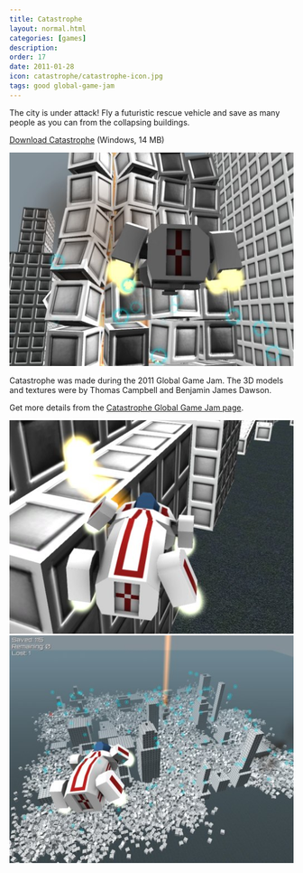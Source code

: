 ```yaml
---
title: Catastrophe
layout: normal.html
categories: [games]
description: 
order: 17
date: 2011-01-28
icon: catastrophe/catastrophe-icon.jpg
tags: good global-game-jam
---
```


<p>The city is under attack! Fly a futuristic rescue vehicle and save as many people as you can from the collapsing buildings.</p>

<p><a href="catastrophe-1.2.zip">Download Catastrophe</a> (Windows, 14 MB)</a></p>

<img src="catastrophe-1.jpg">

<p>Catastrophe was made during the 2011 Global Game Jam. The 3D models and textures were by Thomas Campbell and Benjamin James Dawson.</p>

<p>Get more details from the <a href="http://globalgamejam.org/2011/catastrophe">Catastrophe Global Game Jam page</a>.</p>

<img src="catastrophe-2.jpg">
<img src="catastrophe-3.jpg">
